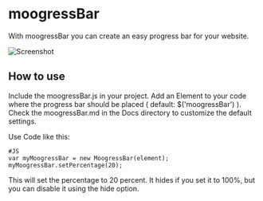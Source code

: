 moogressBar
===========

With moogressBar you can create an easy progress bar for your website.

![Screenshot](http://moogressbar.cbeloch.de/moogressBar_forge.jpg)

How to use
----------

Include the moogressBar.js in your project.
Add an Element to your code where the progress bar should be placed ( default: $('moogressBar') ).
Check the moogressBar.md in the Docs directory to customize the default settings.

Use Code like this:

	#JS
	var myMoogressBar = new MoogressBar(element);
	myMoogressBar.setPercentage(20);

This will set the percentage to 20 percent.
It hides if you set it to 100%, but you can disable it using the hide option.